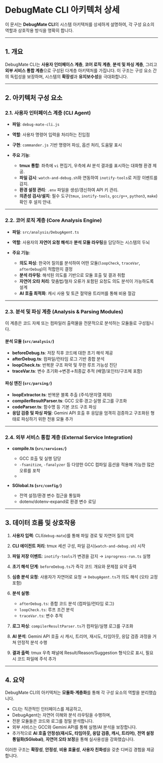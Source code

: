 #  DebugMate CLI 아키텍처 상세

이 문서는 **DebugMate CLI**의 시스템 아키텍처를 상세하게 설명하여, 각 구성 요소의 역할과 상호작용 방식을 명확히 합니다.

---

## 1. 개요

DebugMate CLI는 **사용자 인터페이스 계층**, **코어 로직 계층**, **분석 및 파싱 계층**, 그리고 **외부 서비스 통합 계층**으로 구성된 다계층 아키텍처를 가집니다. 이 구조는 구성 요소 간의 독립성을 보장하며, 시스템의 **확장성**과 **유지보수성**을 극대화합니다.

---

## 2. 아키텍처 구성 요소

### 2.1. 사용자 인터페이스 계층 (CLI Agent)

* **파일**: `debug-mate-cli.js`
* **역할**: 사용자 명령어 입력을 처리하는 진입점
* **구현**: `commander.js` 기반 명령어 파싱, 옵션 처리, 도움말 표시
* **주요 기능**:

  * **tmux 통합**: 좌측에 `vi` 편집기, 우측에 AI 분석 결과를 표시하는 대화형 환경 제공.
  * **파일 감시**: `watch-and-debug.sh`와 연동하여 `inotify-tools`로 저장 이벤트를 감지.
  * **환경 설정 관리**: `.env` 파일을 생성/갱신하여 API 키 관리.
  * **의존성 검사/설치**: 필수 도구(`tmux`, `inotify-tools`, `gcc/g++`, `python3`, `make`) 확인 후 설치 안내.

---

### 2.2. 코어 로직 계층 (Core Analysis Engine)

* **파일**: `src/analysis/DebugAgent.ts`
* **역할**: 사용자의 **자연어 요청 해석**과 **분석 모듈 라우팅**을 담당하는 시스템의 두뇌
* **주요 기능**:

  * **의도 파싱**: 한국어 질의를 분석하여 어떤 모듈(`loopCheck`, `traceVar`, `afterDebug`)이 적합한지 결정
  * **분석 라우팅**: 해석된 의도를 기반으로 모듈 호출 및 결과 취합
  * **자연어 오타 처리**: 맞춤법/철자 오류가 포함된 요청도 의도 분석이 가능하도록 설계
  * **AI 호출 최적화**: 캐시 사용 및 토큰 절약용 트리머를 통해 비용 절감

---

### 2.3. 분석 및 파싱 계층 (Analysis & Parsing Modules)

이 계층은 코드 자체 또는 컴파일러 출력물을 전문적으로 분석하는 모듈들로 구성됩니다.

#### 분석 모듈 (`src/analysis/`)

* **beforeDebug.ts**: 저장 직후 코드에 대한 초기 해석 제공
* **afterDebug.ts**: 컴파일/런타임 로그 기반 종합 분석
* **loopCheck.ts**: 반복문 구조 파악 및 무한 루프 가능성 진단
* **traceVar.ts**: 변수 초기화→변경→최종값 추적 (배열/포인터/구조체 포함)

#### 파싱 엔진 (`src/parsing/`)

* **loopExtractor.ts**: 반복문 블록 추출 (주석/문자열 제외)
* **compilerResultParser.ts**: GCC 오류·경고·실행 로그를 구조화
* **codeParser.ts**: 함수명 등 기본 코드 구조 파싱
* **응답 검증 및 파싱 파일**: Gemini API 호출 후 응답을 엄격히 검증하고 구조화된 형태로 파싱하기 위한 전용 모듈 추가

---

### 2.4. 외부 서비스 통합 계층 (External Service Integration)

* **compile.ts (`src/services/`)**

  * GCC 호출 및 실행 담당
  * `-fsanitize`, `-fanalyzer` 등 다양한 GCC 컴파일 옵션을 적용해 가능한 많은 오류를 포착
  * 
* **SGlobal.ts (`src/config/`)**

  * 전역 설정/환경 변수 접근을 통일화
  * dotenv/dotenv-expand로 환경 변수 로딩

---

## 3. 데이터 흐름 및 상호작용

1. **사용자 입력**: CLI(`debug-mate`)를 통해 파일 경로 및 자연어 질의 입력
2. **CLI 에이전트 처리**: tmux 세션 구성, 파일 감시(`watch-and-debug.sh`) 시작
3. **파일 저장 이벤트**: `inotify-tools`가 변경을 감지 → `inprogress-run.ts` 실행
4. **초기 해석 단계**: `beforeDebug.ts`가 즉각 코드 개요와 문제점 요약 출력
5. **심층 분석 요청**: 사용자가 자연어로 요청 → `DebugAgent.ts`가 의도 해석 (오타 교정 포함)
6. **분석 실행**:

   * `afterDebug.ts`: 종합 코드 분석 (컴파일/런타임 로그)
   * `loopCheck.ts`: 루프 조건 분석
   * `traceVar.ts`: 변수 추적
7. **로그 파싱**: `compilerResultParser.ts`가 컴파일/실행 로그를 구조화
8. **AI 분석**: Gemini API 호출 시 캐시, 트리머, 재시도, 타임아웃, 응답 검증 과정을 거쳐 안정적 분석 수행
9. **결과 출력**: tmux 우측 패널에 Result/Reason/Suggestion 형식으로 표시, 필요 시 코드 파일에 주석 추가

---

## 4. 요약

DebugMate CLI의 아키텍처는 **모듈화·계층화**를 통해 각 구성 요소의 역할을 분리했습니다.

* CLI는 직관적인 인터페이스를 제공하고,
* DebugAgent는 자연어 이해와 분석 라우팅을 수행하며,
* 전문 모듈들은 코드와 로그를 정밀 분석합니다.
* 외부 서비스는 GCC와 Gemini API를 통해 실행/AI 분석을 보장합니다.
* 추가적으로 **AI 호출 안정성(재시도, 타임아웃, 응답 검증, 캐시, 트리머)**, **전역 설정 통일화(SGlobal)**, **자연어 오타 보정**을 통해 실사용성을 강화했습니다.

이러한 구조는 **확장성**, **안정성**, **비용 효율성**, **사용자 친화성**을 갖춘 디버깅 경험을 제공합니다.
